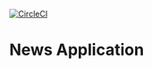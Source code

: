 [![CircleCI](https://circleci.com/gh/chykehyman/NewsApp.svg?style=svg)](https://circleci.com/gh/chykehyman/NewsApp/tree/ch/163616753/add-continuous-integration)
# News Application